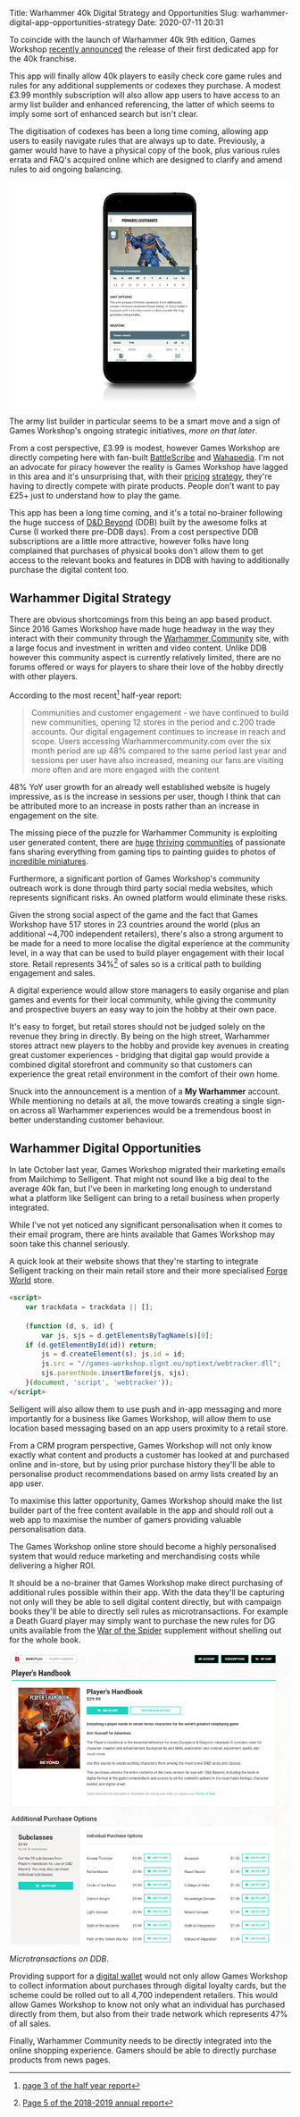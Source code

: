 Title: Warhammer 40k Digital Strategy and Opportunities
Slug: warhammer-digital-app-opportunities-strategy
Date: 2020-07-11 20:31

To coincide with the launch of Warhammer 40k 9th edition, Games Workshop [recently announced](https://www.warhammer-community.com/2020/07/09/the-app-all-you-need-to-know/) the release of their first dedicated app for the 40k franchise.

This app will finally allow 40k players to easily check core game rules and rules for any additional supplements or codexes they purchase. A modest £3.99 monthly subscription will also allow app users to have access to an army list builder and enhanced referencing, the latter of which seems to imply some sort of enhanced search but isn't clear.

The digitisation of codexes has been a long time coming, allowing app users to easily navigate rules that are always up to date. Previously, a gamer would have to have a physical copy of the book, plus various rules errata and FAQ's acquired online which are designed to clarify and amend rules to aid ongoing balancing.

[![40k App](../images/post-images/warhammerApp.png)](../images/post-images/warhammerApp.png)

The army list builder in particular seems to be a smart move and a sign of Games Workshop's ongoing strategic initiatives, _more on that later_.

From a cost perspective, £3.99 is modest, however Games Workshop are directly competing here with fan-built [BattleScribe](https://battlescribe.net/) and [Wahapedia](http://wahapedia.ru/). I'm not an advocate for piracy however the reality is Games Workshop have lagged in this area and it's  unsurprising that, with their [pricing](https://www.games-workshop.com/en-GB/Codex-Space-Marines-HB-EN-2019) [strategy](https://www.games-workshop.com/en-GB/Codex-Salamanders-EN-2019), they're having to directly compete with pirate products. People don't want to pay £25+ just to understand how to play the game.

This app has been a long time coming, and it's a total no-brainer following the huge success of [D&D Beyond](https://www.dndbeyond.com/) (DDB) built by the awesome folks at Curse (I worked there pre-DDB days). From a cost perspective DDB subscriptions are a little more attractive, however folks have long complained that purchases of physical books don't allow them to get access to the relevant books and features in DDB with having to additionally purchase the digital content too.


## Warhammer Digital Strategy

There are obvious shortcomings from this being an app based product. Since 2016 Games Workshop have made huge headway in the way they interact with their community through the [Warhammer Community](https://www.warhammer-community.com/) site, with a large focus and investment in written and video content. Unlike DDB however this community aspect is currently relatively limited, there are no forums offered or ways for players to share their love of the hobby directly with other players.

According to the most recent[^halfyear] half-year report:

> Communities and customer engagement - we have continued to build new communities, opening 12 stores in the period and c.200 trade accounts. Our digital engagement continues to increase in reach and scope. Users accessing Warhammercommunity.com over the six month period are up 48% compared to the same period last year and sessions per user have also increased, meaning our fans are visiting more often and are more engaged with the content

48% YoY user growth for an already well established website is hugely impressive, as is the increase in sessions per user, though I think that can be attributed more to an increase in posts rather than an increase in engagement on the site.

The missing piece of the puzzle for Warhammer Community is exploiting user generated content, there are [huge](https://www.reddit.com/r/Warhammer40k/) [thriving](https://www.dakkadakka.com/) [communities](http://www.bolterandchainsword.com/) of passionate fans sharing everything from gaming tips to painting guides to photos of [incredible miniatures](http://www.coolminiornot.com/topweek).

Furthermore, a significant portion of Games Workshop's community outreach work is done through third party social media websites, which represents significant risks. An owned platform would eliminate these risks.

Given the strong social aspect of the game and the fact that Games Workshop have 517 stores in 23 countries around the world (plus an additional ~4,700 independent retailers), there's also a strong argument to be made for a need to more localise the digital experience at the community level, in a way that can be used to build player engagement with their local store. Retail represents 34%[^annualreport] of sales so is a critical path to building engagement and sales.

A digital experience would allow store managers to easily organise and plan games and events for their local community, while giving the community and prospective buyers an easy way to join the hobby at their own pace. 

It's easy to forget, but retail stores should not be judged solely on the revenue they bring in directly. By being on the high street, Warhammer stores attract new players to the hobby and provide key avenues in creating great customer experiences - bridging that digital gap would provide a combined digital storefront and community so that customers can experience the great retail environment in the comfort of their own home.

Snuck into the announcement is a mention of a **My Warhammer** account. While mentioning no details at all, the move towards creating a single sign-on across all Warhammer experiences would be a tremendous boost in better understanding customer behaviour.


## Warhammer Digital Opportunities

In late October last year, Games Workshop migrated their marketing emails from Mailchimp to Selligent. That might not sound like a big deal to the average 40k fan, but I've been in marketing long enough to understand what a platform like Selligent can bring to a retail business when properly integrated.

While I've not yet noticed any significant personalisation when it comes to their email program, there are hints available that Games Workshop may soon take this channel seriously.

A quick look at their website shows that they're starting to integrate Selligent tracking on their main retail store and their more specialised [Forge World](https://www.forgeworld.co.uk/en-GB/FW-Home) store.

```html
<script>
    var trackdata = trackdata || [];
                    
    (function (d, s, id) {
        var js, sjs = d.getElementsByTagName(s)[0];
    if (d.getElementById(id)) return;
        js = d.createElement(s); js.id = id;
        js.src = "//games-workshop.slgnt.eu/optiext/webtracker.dll";
        sjs.parentNode.insertBefore(js, sjs);
    }(document, 'script', 'webtracker'));
</script>
```

Selligent will also allow them to use push and in-app messaging and more importantly for a business like Games Workshop, will allow them to use location based messaging based on an app users proximity to a retail store.

From a CRM program perspective, Games Workshop will not only know exactly what content and products a customer has looked at and purchased online and in-store, but by using prior purchase history they'll be able to personalise product recommendations based on army lists created by an app user.

To maximise this latter opportunity, Games Workshop should make the list builder part of the free content available in the app and should roll out a web app to maximise the number of gamers providing valuable personalisation data.

The Games Workshop online store should become a highly personalised system that would reduce marketing and merchandising costs while delivering a higher ROI.

It should be a no-brainer that Games Workshop make direct purchasing of additional rules possible within their app. With the data they'll be capturing not only will they be able to sell digital content directly, but with campaign books they'll be able to directly sell rules as microtransactions. For example a Death Guard player may simply want to purchase the new rules for DG units available from the [War of the Spider](https://www.games-workshop.com/en-GB/Psychic-Awakening-War-Of-The-Spider-EN-2020) supplement without shelling out for the whole book.

[![Microtransactions on DDB](../images/post-images/ddbMicrotransactions.png)](../images/post-images/ddbMicrotransactions.png)

_Microtransactions on DDB_.

Providing support for a [digital wallet](https://www.jacquescorbytuech.com/writing/mobile-wallet-marketing) would not only allow Games Workshop to collect information about purchases through digital loyalty cards, but the scheme could be rolled out to all 4,700 independent retailers. This would allow Games Workshop to know not only what an individual has purchased directly from them, but also from their trade network which represents 47% of all sales.

Finally, Warhammer Community needs to be directly integrated into the online shopping experience. Gamers should be able to directly purchase products from news pages.

[^halfyear]: [page 3 of the half year report](https://investor.games-workshop.com/wp-content/uploads/2020/01/2019-20-half-year-report.pdf)
[^annualreport]: [Page 5 of the 2018-2019 annual report](https://investor.games-workshop.com/wp-content/uploads/2019/07/2018-19-Annual-Report-with-Cover.pdf)